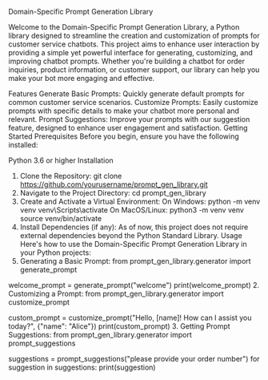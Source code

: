 Domain-Specific Prompt Generation Library

Welcome to the Domain-Specific Prompt Generation Library, a Python library designed to streamline the creation and customization of prompts for customer service chatbots. This project aims to enhance user interaction by providing a simple yet powerful interface for generating, customizing, and improving chatbot prompts. Whether you're building a chatbot for order inquiries, product information, or customer support, our library can help you make your bot more engaging and effective.

Features
Generate Basic Prompts: Quickly generate default prompts for common customer service scenarios.
Customize Prompts: Easily customize prompts with specific details to make your chatbot more personal and relevant.
Prompt Suggestions: Improve your prompts with our suggestion feature, designed to enhance user engagement and satisfaction.
Getting Started
Prerequisites
Before you begin, ensure you have the following installed:

Python 3.6 or higher
Installation
1. Clone the Repository:
git clone https://github.com/yourusername/prompt_gen_library.git
2. Navigate to the Project Directory:
cd prompt_gen_library
3. Create and Activate a Virtual Environment:
    On Windows:
python -m venv venv
venv\Scripts\activate
On MacOS/Linux:
python3 -m venv venv
source venv/bin/activate
4. Install Dependencies (if any):
As of now, this project does not require external dependencies beyond the Python Standard Library.
Usage
Here's how to use the Domain-Specific Prompt Generation Library in your Python projects:
1.  Generating a Basic Prompt:
    from prompt_gen_library.generator import generate_prompt

welcome_prompt = generate_prompt("welcome")
print(welcome_prompt)
2.  Customizing a Prompt:
    from prompt_gen_library.generator import customize_prompt

custom_prompt = customize_prompt("Hello, [name]! How can I assist you today?", {"name": "Alice"})
print(custom_prompt)
3.  Getting Prompt Suggestions:
    from prompt_gen_library.generator import prompt_suggestions

suggestions = prompt_suggestions("please provide your order number")
for suggestion in suggestions:
    print(suggestion)
